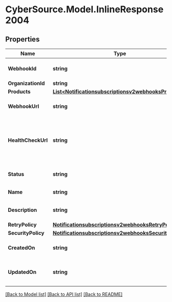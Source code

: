 # CyberSource.Model.InlineResponse2004
## Properties

Name | Type | Description | Notes
------------ | ------------- | ------------- | -------------
**WebhookId** | **string** | Webhook Id. This is generated by the server. | [optional] 
**OrganizationId** | **string** | Organization ID. | [optional] 
**Products** | [**List&lt;Notificationsubscriptionsv2webhooksProducts&gt;**](Notificationsubscriptionsv2webhooksProducts.md) |  | [optional] 
**WebhookUrl** | **string** | The client&#39;s endpoint (URL) to receive webhooks. | [optional] 
**HealthCheckUrl** | **string** | The client&#39;s health check endpoint (URL). This should be as close as possible to the actual webhookUrl. | [optional] 
**Status** | **string** | Webhook status. | [optional] [default to "INACTIVE"]
**Name** | **string** | Client friendly webhook name. | [optional] 
**Description** | **string** | Client friendly webhook description. | [optional] 
**RetryPolicy** | [**Notificationsubscriptionsv2webhooksRetryPolicy**](Notificationsubscriptionsv2webhooksRetryPolicy.md) |  | [optional] 
**SecurityPolicy** | [**Notificationsubscriptionsv2webhooksSecurityPolicy**](Notificationsubscriptionsv2webhooksSecurityPolicy.md) |  | [optional] 
**CreatedOn** | **string** | Date on which webhook was created/registered. | [optional] 
**UpdatedOn** | **string** | Date on which webhook was most recently updated. | [optional] 

[[Back to Model list]](../README.md#documentation-for-models) [[Back to API list]](../README.md#documentation-for-api-endpoints) [[Back to README]](../README.md)

